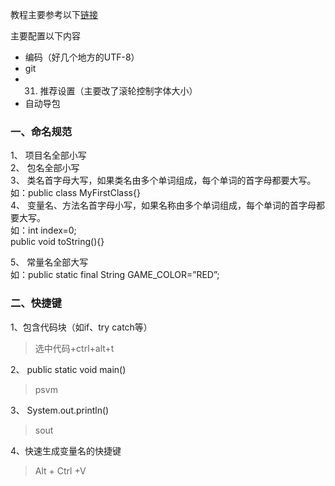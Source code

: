 教程主要参考以下[链接](https://cdk8s.gitbook.io/github/)

主要配置以下内容
- 编码（好几个地方的UTF-8）
- git
- 31. 推荐设置（主要改了滚轮控制字体大小）
- 自动导包

### 一、命名规范
1、 项目名全部小写  
2、 包名全部小写  
3、 类名首字母大写，如果类名由多个单词组成，每个单词的首字母都要大写。  
如：public class MyFirstClass{}  
4、 变量名、方法名首字母小写，如果名称由多个单词组成，每个单词的首字母都要大写。  
如：int index=0;  
public void toString(){}  
  
5、 常量名全部大写  
如：public static final String GAME_COLOR=”RED”;  

### 二、快捷键
1、包含代码块（如if、try catch等）
> 选中代码+ctrl+alt+t

2、 public static void main()
> psvm

3、 System.out.println()
> sout

4、快速生成变量名的快捷键 
> Alt + Ctrl +V
